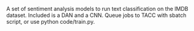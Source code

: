 A set of sentiment analysis models to run text classification on the IMDB dataset. Included is a DAN and a CNN. Queue jobs to TACC with sbatch script, or use python code/train.py. 